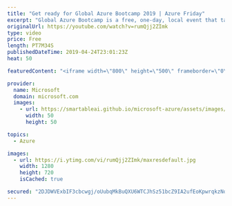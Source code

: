```yaml
---
title: "Get ready for Global Azure Bootcamp 2019 | Azure Friday"
excerpt: "Global Azure Bootcamp is a free, one-day, local event that takes place globally. It's an annual event run by the Azure community.  This year, Global Azure Bootcamp is on Saturday, April 27, 2019. Starting with events in New Zealand and ending in Hawaii, chances are you can find a location near you."
originalUrl: https://youtube.com/watch?v=rumQjj2ZImk
type: video
price: Free
length: PT7M34S
publishedDateTime: 2019-04-24T23:01:23Z
heat: 50

featuredContent: "<iframe width=\"800\" height=\"500\" frameborder=\"0\" src=\"https://www.youtube.com/embed/rumQjj2ZImk\" allow=\"accelerometer; autoplay; encrypted-media; gyroscope; picture-in-picture\" allowfullscreen></iframe>"

provider:
  name: Microsoft
  domain: microsoft.com
  images:
    - url: https://smartableai.github.io/microsoft-azure/assets/images/organizations/microsoft.com-50x50.jpg
      width: 50
      height: 50

topics:
  - Azure

images:
  - url: https://i.ytimg.com/vi/rumQjj2ZImk/maxresdefault.jpg
    width: 1280
    height: 720
    isCached: true

secured: "2DJDWVExbIF3cbcwgj/oUubqMkBuQXU6WTCJhSz51bcZ9IA2ufEoKpwrqkzNqj2BntnmTPRB7QXnACy2aLnIJq2yT6NnRF1OVHbUpikM9CQbSXkDFldBBm8htknQDzswf8oBKkNvARyA6SFi5OkAx4OR0TZ2quTkV9rTvhNM64pcbc6FlbkxxYkP+l1VsF3UVUpHMOaZc34o1HnRt8rE+JmeCjNXJHLhIaGxXcpRMxcjomDPCiIhhcaaKrG0bFdG0H51W1AIF5HzGwXGYdAFs4ZebFqK6gz1YHl+I3FiSsP8s6bx8+Z+kCZ7Ayr8SnfPWfK/5c7QD5r3KIZj3/t2Nzu2vJ7e9ksGhflb+lrvrGif3B+ZV6vjFhMkiyu+uDEfAgZk50PIyIULh8+PNVIAgzyneyf0zFOiwAPmecyQUdI=;UTMuuBdn1tdwMhfuYhRurg=="
---
```


